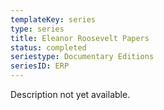 ```yaml
---
templateKey: series
type: series
title: Eleanor Roosevelt Papers
status: completed
seriestype: Documentary Editions
seriesID: ERP
---
```

Description not yet available. 